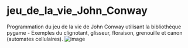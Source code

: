 # jeu_de_la_vie_John_Conway
Programmation du jeu de la vie de John Conway utilisant la bibliothèque pygame - Exemples du clignotant, glisseur, floraison, grenouille et canon (automates cellulaires). 
![image](https://user-images.githubusercontent.com/46868436/188279559-98cdebc3-6c7e-4ec8-a580-43a18575cfb3.png)
